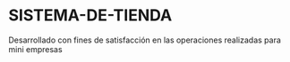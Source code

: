 # SISTEMA-DE-TIENDA
Desarrollado con fines de satisfacción en las operaciones realizadas para mini empresas
